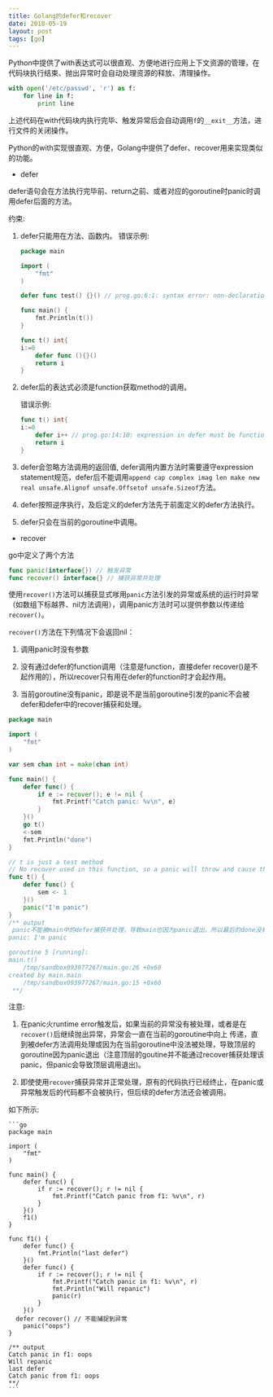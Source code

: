 ```yaml
---
title: Golang的defer和recover
date: 2018-05-19
layout: post
tags: [go]
---
```


Python中提供了with表达式可以很直观、方便地进行应用上下文资源的管理，在代码块执行结束、抛出异常时会自动处理资源的释放、清理操作。

```python
with open('/etc/passwd', 'r') as f:
    for line in f:
        print line
```

上述代码在with代码块内执行完毕、触发异常后会自动调用`f`的`__exit__`方法，进行文件的关闭操作。

Python的with实现很直观、方便，Golang中提供了defer、recover用来实现类似的功能。

* defer

defer语句会在方法执行完毕前、return之前、或者对应的goroutine时panic时调用defer后面的方法。

约束:

1. defer只能用在方法、函数内。
    错误示例:

    ```go
    package main

    import (
        "fmt"
    )

    defer func test() {}() // prog.go:6:1: syntax error: non-declaration statement outside function body

    func main() {
        fmt.Println(t())
    }

    func t() int{
    i:=0
        defer func (){}()
        return i
    }
    ```

2. defer后的表达式必须是function获取method的调用。

    错误示例:

    ```go
    func t() int{
    i:=0
        defer i++ // prog.go:14:10: expression in defer must be function call
        return i
    }
    ```

3. defer会忽略方法调用的返回值, defer调用内置方法时需要遵守expression statement规范，defer后不能调用`append cap complex imag len make new real
unsafe.Alignof unsafe.Offsetof unsafe.Sizeof`方法。

4. defer按照逆序执行，及后定义的defer方法先于前面定义的defer方法执行。

5. defer只会在当前的goroutine中调用。

* recover

go中定义了两个方法

```go
func panic(interface{}) // 触发异常
func recover() interface{} // 捕获异常并处理
```

使用`recover()`方法可以捕获显式嗲用`panic`方法引发的异常或系统的运行时异常（如数组下标越界、nil方法调用），调用panic方法时可以提供参数以传递给`recover()`。

`recover()`方法在下列情况下会返回nil：

1. 调用panic时没有参数

2. 没有通过defer的function调用（注意是function，直接defer recover()是不起作用的），所以recover只有用在defer的function时才会起作用。

3. 当前goroutine没有panic，即是说不是当前goroutine引发的panic不会被defer和defer中的recover捕获和处理。

```go
package main

import (
	"fmt"
)

var sem chan int = make(chan int)

func main() {
	defer func() {
		if e := recover(); e != nil {
			fmt.Printf("Catch panic: %v\n", e)
		}
	}()
	go t()
	<-sem
	fmt.Println("done")
}

// t is just a test method
// No recover used in this function, so a panic will throw and cause the top function panic and stop
func t() {
	defer func() {
		sem <- 1
	}()
	panic("I'm panic")
}
/** output
 panic不能被main中的defer捕获并处理，导致main也因为panic退出，所以最后的done没有打印出来
panic: I'm panic

goroutine 5 [running]:
main.t()
	/tmp/sandbox093977267/main.go:26 +0x60
created by main.main
	/tmp/sandbox093977267/main.go:15 +0x60
 **/
```

注意:

1. 在panic火runtime error触发后，如果当前的异常没有被处理，或者是在`recover()`后继续抛出异常，异常会一直在当前的goroutine中向上
传递，直到被defer方法调用处理或因为在当前goroutine中没法被处理，导致顶层的goroutine因为panic退出（注意顶层的goutine并不能通过recover捕获处理该panic，但panic会导致顶层调用退出)。

2. 即使使用`recover`捕获异常并正常处理，原有的代码执行已经终止，在panic或异常触发后的代码都不会被执行，但后续的defer方法还会被调用。

如下所示:

    ```go
    package main

    import (
        "fmt"
    )

    func main() {
        defer func() {
            if r := recover(); r != nil {
                fmt.Printf("Catch panic from f1: %v\n", r)
            }
        }()
        f1()
    }

    func f1() {
        defer func() {
            fmt.Println("last defer")
        }()
        defer func() {
            if r := recover(); r != nil {
                fmt.Printf("Catch panic in f1: %v\n", r)
                fmt.Println("Will repanic")
                panic(r)
            }
        }()
      defer recover() // 不能捕捉到异常
        panic("oops")
    }

    /** output
    Catch panic in f1: oops
    Will repanic
    last defer
    Catch panic from f1: oops
    **/
    ```

